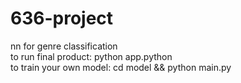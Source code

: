 # 636-project
nn for genre classification  
to run final product: python app.python  
to train your own model: cd model && python main.py  
